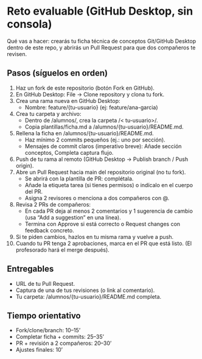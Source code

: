 # Reto evaluable (GitHub Desktop, sin consola)

Qué vas a hacer: crearás tu ficha técnica de conceptos Git/GitHub Desktop dentro de este repo, y abrirás un Pull Request para que dos compañeros te revisen.

## Pasos (síguelos en orden)

1.	Haz un fork de este repositorio (botón Fork en GitHub).
2.	En GitHub Desktop: File → Clone repository y clona tu fork.
3.	Crea una rama nueva en GitHub Desktop:
    *	Nombre: feature/{tu-usuario} (ej: feature/ana-garcia)
4.	Crea tu carpeta y archivo:
	*	Dentro de /alumnos/, crea la carpeta /< tu-usuario>/.
	*	Copia plantillas/ficha.md a /alumnos/{tu-usuario}/README.md.
5.	Rellena la ficha en /alumnos/{tu-usuario}/README.md.
	*	Haz mínimo 2 commits pequeños (ej.: uno por sección).
	*	Mensajes de commit claros (imperativo breve): Añade sección conceptos, Completa captura flujo.
6.	Push de tu rama al remoto (GitHub Desktop → Publish branch / Push origin).
7.	Abre un Pull Request hacia main del repositorio original (no tu fork).
	*	Se abrirá con la plantilla de PR: complétala.
	*	Añade la etiqueta tarea (si tienes permisos) o indícalo en el cuerpo del PR.
	*	Asigna 2 revisores o menciona a dos compañeros con @.
8.	Revisa 2 PRs de compañeros:
	*	En cada PR deja al menos 2 comentarios y 1 sugerencia de cambio (usa “Add a suggestion” en una línea).
	*	Termina con Approve si está correcto o Request changes con feedback concreto.
9.	Si te piden cambios, hazlos en tu misma rama y vuelve a push.
10.	Cuando tu PR tenga 2 aprobaciones, marca en el PR que está listo. (El profesorado hará el merge después).

## Entregables
*	URL de tu Pull Request.
*	Captura de una de tus revisiones (o link al comentario).
*	Tu carpeta: /alumnos/{tu-usuario}/README.md completa.

## Tiempo orientativo
*	Fork/clone/branch: 10–15’
*	Completar ficha + commits: 25–35’
*	PR + revisión a 2 compañeros: 20–30’
*	Ajustes finales: 10’